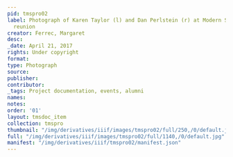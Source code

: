 ```yaml
---
pid: tmspro02
label: Photograph of Karen Taylor (l) and Dan Perlstein (r) at Modern School multigenerational
  reunion
creator: Ferrec, Margaret
desc:
_date: April 21, 2017
rights: Under copyright
format:
type: Photograph
source:
publisher:
contributor:
_tags: Project documentation, events, alumni
names:
notes:
order: '01'
layout: tmsdoc_item
collection: tmspro
thumbnail: "/img/derivatives/iiif/images/tmspro02/full/250,/0/default.jpg"
full: "/img/derivatives/iiif/images/tmspro02/full/1140,/0/default.jpg"
manifest: "/img/derivatives/iiif/tmspro02/manifest.json"
---
```

